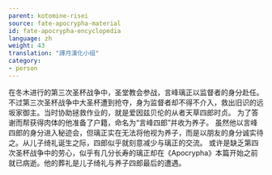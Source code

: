 ```yaml
---
parent: kotomine-risei
source: fate-apocrypha-material
id: fate-apocrypha-encyclopedia
language: zh
weight: 43
translation: "譯月漢化小组"
category:
- person
---
```


在冬木进行的第三次圣杯战争中，圣堂教会参战，言峰璃正以监督者的身分赴任。不过第三次圣杯战争中大圣杯遭到抢夺，身为监督者却不得不介入，救出旧识的远坂家御主。当时协助拯救作业的，就是爱因兹贝伦的从者天草四郎时贞。
为了答谢而帮获得肉体的他准备了户籍，命名为“言峰四郎”并收为养子。
虽然他以言峰四郎的身分进入秘迹会，但璃正实在无法将他视为养子，而是以朋友的身分诚实待之。从儿子绮礼诞生之际，四郎似乎就刻意减少与璃正的交流。
或许是缺乏第四次圣杯战争中的劳心，似乎有几分长寿的璃正却在《Apocrypha》本篇开始之前就已病逝。他的葬礼是儿子绮礼与养子四郎最后的遭遇。
